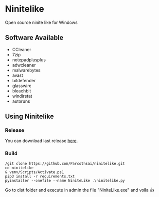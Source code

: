 # Ninitelike

Open source ninite like for Windows

## Software Available

* CCleaner
* 7zip
* notepadplusplus
* adwcleaner
* malwarebytes
* avast
* bitdefender
* glasswire
* bleachbit
* windirstat
* autoruns

## Using Ninitelike

### Release

You can download last release [here](https://github.com/Parcothsai/ninitelike/releases).

### Build

```
/git clone https://github.com/Parcothsai/ninitelike.git
cd ninitelike
& venv/Scripts/Activate.ps1
pip3 install -r requirements.txt
pyinstaller --onefile --name NiniteLike .\ninitelike.py
```

Go to dist folder and execute in admin the file "NiniteLike.exe" and voila 👍
